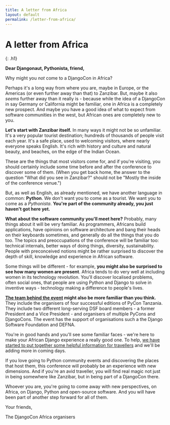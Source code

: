 ```yaml
---
title: A letter from Africa
layout: default
permalink: /letter-from-africa/
---
```


# A letter from Africa
{: .h1}

**Dear Djangonaut, Pythonista, friend,**

Why might you *not* come to a DjangoCon in Africa?

Perhaps it's a long way from where you are, maybe in Europe, or the Americas (or even further away than that) to Zanzibar. But, maybe it also *seems* further away than it really is - because while the idea of a DjangoCon in say Germany or California might be familiar, one in Africa is a completely new prospect. And maybe you have a good idea of what to expect from software communities in the west, but African ones are completely new to you.

**Let's start with Zanzibar itself.** In many ways it might not be so unfamiliar. It's a very popular tourist destination; hundreds of thousands of people visit each year. It's a safe place, used to welcoming visitors, where nearly everyone speaks English. It's rich with history and culture and natural beauty, and beaches, on the edge of the Indian Ocean.

These are the things that most visitors come for, and if you're visiting, you should certainly include some time before and after the conference to discover some of them. (When you get back home, the answer to the question "What did you see in Zanzibar?" should not be "Mostly the inside of the conference venue.")

But, as well as English, as already mentioned, we have another language in common: **Python**. We don't want you to come as a tourist. We want you to come as a *Pythonista*. **You're part of the community already, you just haven't got here yet.**

**What about the software community you'll meet here?** Probably, many things about it will be very familiar. As programmers, Africans build applications, have opinions on software architecture and bang their heads on their keyboards sometimes, and generally do all the things that you do too. The topics and preoccupations of the conference will be familiar too: technical internals, better ways of doing things, diversity, sustainability. People with preconceived notions might be rather surprised to discover the depth of skill, knowledge and experience in African software.

Some things will be different - for example, **you might also be surprised to see how many women are present**. Africa tends to do very well at including women in its technology revolution. You'll discover localised problems, often social ones, that people are using Python and Django to solve in inventive ways - technology making a difference to people's lives.

**[The team behind the event](/teams) might also be more familiar than you think.** They include the organisers of four successful editions of PyCon Tanzania. They include two different long-serving DSF board members - a former President and a Vice President - and organisers of multiple PyCons and DjangoCons. The event has the support of organisations such a the Django Software Foundation and DEFNA.

You're in good hands and you'll see some familiar faces - we're here to make your African Django experience a really good one. To help, [we have started to put together some helpful information for travellers](/travellers/) and we'll be adding more in coming days.

If you love going to Python community events and discovering the places that host them, this conference will probably be an experience with new dimensions. And if you're an avid traveller, you will find real magic not just in being somewhere like Zanzibar, but in being part of a DjangoCon there.

Whoever you are, you're going to come away with new perspectives, on Africa, on Django, Python and open-source software. And you will have been part of another step forward for all of them.

Your friends,

The DjangoCon Africa organisers
